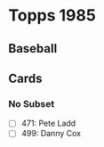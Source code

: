 # Topps 1985 
## Baseball

## Cards

### No Subset
- [ ] 471: Pete Ladd<br>
- [ ] 499: Danny Cox<br>
